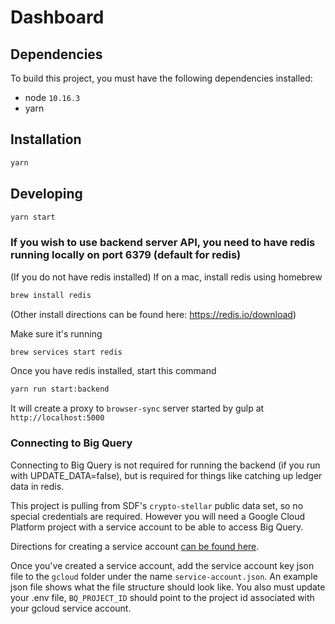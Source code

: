 # Dashboard

## Dependencies

To build this project, you must have the following dependencies installed:

- node `10.16.3`
- yarn

## Installation

```sh
yarn
```

## Developing

```sh
yarn start
```

### If you wish to use backend server API, you need to have redis running locally on port 6379 (default for redis)

(If you do not have redis installed) If on a mac, install redis using homebrew

```sh
brew install redis
```

(Other install directions can be found here: https://redis.io/download)

Make sure it's running

```sh
brew services start redis
```

Once you have redis installed, start this command

```sh
yarn run start:backend
```

It will create a proxy to `browser-sync` server started by gulp at
`http://localhost:5000`

### Connecting to Big Query

Connecting to Big Query is not required for running the backend (if you run with
UPDATE_DATA=false), but is required for things like catching up ledger data in
redis.

This project is pulling from SDF's `crypto-stellar` public data set, so no
special credentials are required. However you will need a Google Cloud Platform
project with a service account to be able to access Big Query.

Directions for creating a service account
[can be found here](https://cloud.google.com/docs/authentication/getting-started).

Once you've created a service account, add the service account key json file to
the `gcloud` folder under the name `service-account.json`. An example json file
shows what the file structure should look like. You also must update your .env
file, `BQ_PROJECT_ID` should point to the project id associated with your gcloud
service account.
